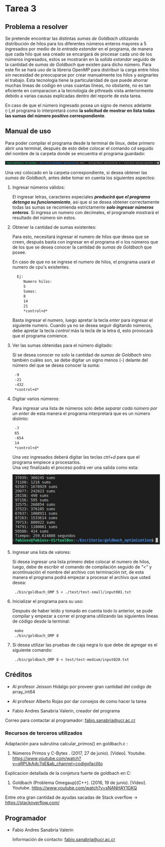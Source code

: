 [comment]: <> (Goldbach_pthread readme v1.4 Fabio Sanabria Valerin <fabio.sanabria@ucr.ac.cr>)

# Tarea 3

## Problema a resolver  

Se pretende encontrar las distintas *sumas de Goldbach* utilizando distribución de hilos para los diferentes números enteros mayores a 5 ingresados por medio de *la entrada estandar* en el programa, de manera que cada hilo que sea creado se encargará de procesar cada uno de los números ingresados, estos se mostrarán en la *salida estandar* seguido de la cantidad de *sumas de Goldbach* que existen para dicho número. 
Para este fin se hará uso de la libreria OpenMP para distribuir la carga entre hilos sin necesidad de preocuparse por crear manualmente los hilos y asignarles el trabajo. Esta tecnologia tiene la particularidad de que puede ahorrar muchas lineas de codigo en unas cuantas lineas, no obstante, no es tan eficiente en comparacion a la tecnologia de pthreads vista anteriormente debido a varias causas explicadas dentro del reporte de esta tarea.

En caso de que el número ingresado posea un signo de menos adelante (-),el programa lo interpretará como **la solicitud de mostrar en lista todas las sumas del número positivo correspondiente**.

## Manual de uso  

Para poder compilar el programa desde la terminal de linux, debe primero abrir una terminal, después de esto debe colocar el comando *cd* seguido del nombre de la carpeta donde se encuentra el programa guardado:

![Marcado 1](./images/compilar_goldbach.png)

Una vez colocado en la carpeta correspondiente, si desea obtener las *sumas de Goldbach*, antes debe tomar en cuenta los siguientes aspectos:

1. Ingresar números válidos:  

    El ingresar letras, caracteres especiales ***producirá que el programa detenga su funcionamiento***, asi que si se desea obtener correctamente todas las sumas se recomienda estrictamente ***solo ingresar números enteros***.
    Si ingresa un numero con decimales, el programale mostrará el resultado del número sin estos.

2. Obtener la cantidad de sumas existentes:  

    Para esto, necesitará ingresar el numero de hilos que desea que se creen, después basta con ingresar en el programa el o los números que de los que se desea conocer la cantidad de *sumas de Goldbach* que posee.  

    En caso de que no se ingrese el numero de hilos, el programa usará el numero de cpu's existentes.  

         Ej:  
            Numero hilos:
            5
            Sumas: 
            8  
            14  
            21  
            *control+d*  

    Basta ingresar el numero, luego apretar la tecla *enter* para ingresar el siguiente numero. Cuando ya no se desea seguir digitando números, debe apretar la tecla *control* más la tecla de la letra d, esto provocará que el programa comience.

3. Ver las sumas obtenidas para el número digitado:

    Si se desea conocer no solo la cantidad de *sumas de Goldbach* sino también cuáles son, se debe digitar un signo menos (-) delante del número del que se desea conocer la suma:

        -9
        -21
        -432
        *control+d*  

4. Digitar varios números:

    Para ingresar una lista de números solo debe *separar cada número por un enter*  de esta manera el programa interpretará que es un número distinto:  

        -7
        65
        -654
        14
        *control+d*  

    Una vez ingresados deberá digitar las teclas *ctrl+d* para que el programa empiece a procesarlos.  
    Una vez finalizado el proceso podrá ver una salida como esta:  

    ![Marcado 1](./images/salida_programa.jpg)

5. Ingresar una lista de valores:

    Si desea ingresar una lista primero debe colocar el numero de hilos, luego, debe de escribir el comando de compilación seguido de *"<"* y acontinuación el nombre del archivo con terminación *txt*, de esta manera el programa podrá empezar a procesar el archivo que usted desea:

        ./bin/goldbach_OMP 5 < ./test/test-small/input001.txt

6. Inicializar el programa para su uso:

    Después de haber leído y tomado en cuenta todo lo anterior, se pude compilar y empezar a correr el programa utilizando las siguientes líneas de código desde la terminal:

        make
        ./bin/goldbach_OMP 8

7. Si desea utilizar las pruebas de caja negra lo que debe de agregar es el siguiente comando:
        
        ./bin/goldbach_OMP 8 < test/test-medium/input020.txt

## Créditos 

- Al profesor Jeisson Hidalgo por proveer gran cantidad del codigo de array_int64

- Al profesor Alberto Rojas por dar consejos de como hacer la tarea

- Fabio Andres Sanabria Valerin, creador del programa

Correo para contactar al programador: fabio.sanabria@ucr.ac.cr

### Recursos de terceros utilizados

Adaptación para subrutina calcular_primos() en goldbach.c :  

1. Números Primos y C-Bytes . (2017, 27 de junio). [Video]. Youtube. https://www.youtube.com/watch?v=qRPUkAdc7qE&ab_channel=codigofacilito

Explicacion detallada de la conjetura fuerte de goldbach en C:

1. Goldbach (Problema Omegaup)(C++). (2016, 19 de junio). [Video]. Youtube. https://www.youtube.com/watch?v=sNANHAY1GKQ

Entre otra gran cantidad de ayudas sacadas de Stack overflow -> https://stackoverflow.com/

## Programador

- Fabio Andres Sanabria Valerin  

    Información de contacto: fabio.sanabria@ucr.ac.cr   